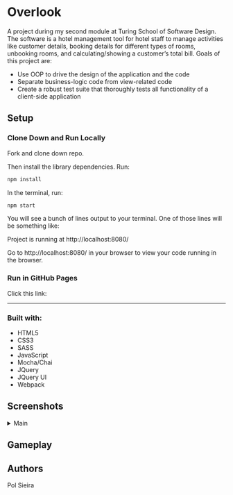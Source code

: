 # Overlook

A project during my second module at Turing School of Software Design. The software is a hotel management tool for hotel staff to manage activities like customer details, booking details for different types of rooms, unbooking rooms, and calculating/showing a customer’s total bill. Goals of this project are:

* Use OOP to drive the design of the application and the code
* Separate business-logic code from view-related code
* Create a robust test suite that thoroughly tests all functionality of a client-side application

## Setup

### Clone Down and Run Locally

Fork and clone down repo.

Then install the library dependencies. Run:

```bash
npm install
```

In the terminal, run:

```bash
npm start
```

You will see a bunch of lines output to your terminal. One of those lines will be something like:

Project is running at http://localhost:8080/

Go to http://localhost:8080/ in your browser to view your code running in the browser.

### Run in GitHub Pages

Click this link:

---

### Built with:

* HTML5
* CSS3
* SASS
* JavaScript
* Mocha/Chai
* JQuery
* JQuery UI
* Webpack

## Screenshots

<details>
  <summary>Main</summary>
       
</details>


## Gameplay



## Authors

Pol Sieira

